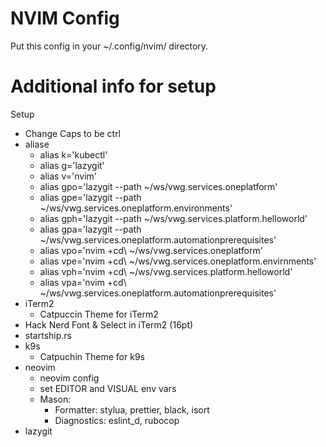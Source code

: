 # NVIM Config

Put this config in your ~/.config/nvim/ directory.

# Additional info for setup

Setup

- Change Caps to be ctrl
- aliase
    - alias k='kubectl'
    - alias g='lazygit'
    - alias v='nvim'
    - alias gpo='lazygit --path ~/ws/vwg.services.oneplatform'
    - alias gpe='lazygit --path ~/ws/vwg.services.oneplatform.environments'
    - alias gph='lazygit --path ~/ws/vwg.services.platform.helloworld'
    - alias gpa='lazygit --path ~/ws/vwg.services.oneplatform.automationprerequisites'
    - alias vpo='nvim +cd\ ~/ws/vwg.services.oneplatform'
    - alias vpe='nvim +cd\ ~/ws/vwg.services.oneplatform.envirnments'
    - alias vph='nvim +cd\ ~/ws/vwg.services.platform.helloworld'
    - alias vpa='nvim +cd\ ~/ws/vwg.services.oneplatform.automationprerequisites'
- iTerm2
    - Catpuccin Theme for iTerm2
- Hack Nerd Font & Select in iTerm2 (16pt)
- startship.rs
- k9s
    - Catpuchin Theme for k9s
- neovim
    - neovim config
    - set EDITOR and VISUAL env vars
    - Mason: 
        - Formatter: stylua, prettier, black, isort
        - Diagnostics: eslint_d, rubocop
- lazygit
